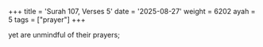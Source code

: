 +++
title = 'Surah 107, Verses 5'
date = '2025-08-27'
weight = 6202
ayah = 5
tags = ["prayer"]
+++

yet are unmindful of their prayers;